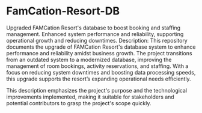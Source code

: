 # FamCation-Resort-DB
Upgraded FAMCation Resort's database to boost booking and staffing management. Enhanced system performance and reliability, supporting operational growth and reducing downtimes.
Description: This repository documents the upgrade of FAMCation Resort's database system to enhance performance and reliability amidst business growth. The project transitions from an outdated system to a modernized database, improving the management of room bookings, activity reservations, and staffing. With a focus on reducing system downtimes and boosting data processing speeds, this upgrade supports the resort’s expanding operational needs efficiently.

This description emphasizes the project's purpose and the technological improvements implemented, making it suitable for stakeholders and potential contributors to grasp the project's scope quickly.
